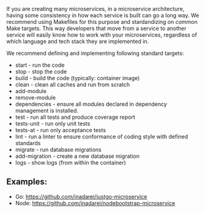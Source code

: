 If you are creating many microservices, in a microservice architecture, having some consistency in how each service is built can go a long way. 
We recommend using Makefiles for this purpose and stardandizing on common Make targets. 
This way developers that move from a service to another service will easily know how to work with your microservices, regardless of which language 
and tech stack they are implemented in.

We recommend defining and implementing following standard targets:

- start - run the code
- stop - stop the code
- build - build the code (typically: container image)
- clean - clean all caches and run from scratch
- add-module
- remove-module
- dependencies - ensure all modules declared in dependency management is
installed.
- test - run all tests and produce coverage report
- tests-unit - run only unit tests
- tests-at - run only acceptance tests
- lint - run a linter to ensure conformance of coding style with defined standards
- migrate - run database migrations
- add-migration - create a new database migration
- logs - show logs (from within the container)

## Examples:

- Go: https://github.com/inadarei/justgo-microservice
- Node: https://github.com/inadarei/nodebootstrap-microservice
